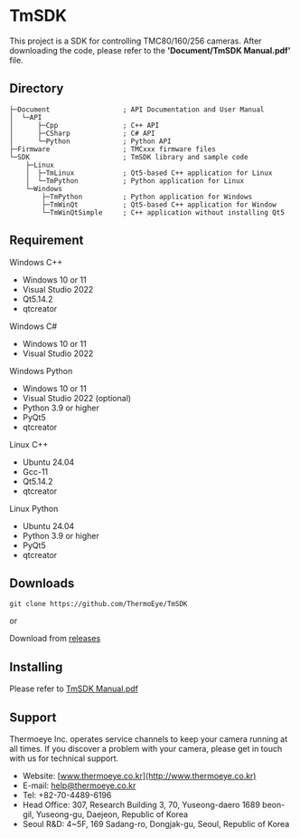 # TmSDK

This project is a SDK for controlling TMC80/160/256 cameras.
After downloading the code, please refer to the **'Document/TmSDK Manual.pdf'** file.

## Directory
```
├─Document                  ; API Documentation and User Manual
│  └─API
│      ├─Cpp                ; C++ API
│      ├─CSharp             ; C# API
│      └─Python             ; Python API
├─Firmware                  ; TMCxxx firmware files
└─SDK                       ; TmSDK library and sample code
    ├─Linux
    │  ├─TmLinux            ; Qt5-based C++ application for Linux
    │  └─TmPython           ; Python application for Linux
    └─Windows
        ├─TmPython          ; Python application for Windows
        ├─TmWinQt           ; Qt5-based C++ application for Window
        └─TmWinQtSimple     ; C++ application without installing Qt5
```
## Requirement

Windows C++
- Windows 10 or 11
- Visual Studio 2022
- Qt5.14.2
- qtcreator

Windows C#
- Windows 10 or 11
- Visual Studio 2022

Windows Python
- Windows 10 or 11
- Visual Studio 2022 (optional)
- Python 3.9 or higher
- PyQt5
- qtcreator

Linux C++
- Ubuntu 24.04
- Gcc-11
- Qt5.14.2
- qtcreator

Linux Python
- Ubuntu 24.04
- Python 3.9 or higher
- PyQt5
- qtcreator

## Downloads

```
git clone https://github.com/ThermoEye/TmSDK
```
or

Download from [releases](https://github.com/ThermoEye/TmSDK/releases)

## Installing

Please refer to [TmSDK Manual.pdf](https://github.com/ThermoEye/TmSDK/blob/main/Document/TmSDK%20Manual.pdf)

## Support

Thermoeye Inc. operates service channels to keep your camera running at all times. 
If you discover a problem with your camera, please get in touch with us for technical support.

- Website: [www.thermoeye.co.kr](http://www.thermoeye.co.kr)
- E-mail: help@thermoeye.co.kr
- Tel: +82-70-4489-6196
- Head Office: 307, Research Building 3, 70, Yuseong-daero 1689 beon-gil, Yuseong-gu, Daejeon, Republic of Korea
- Seoul R&D: 4~5F, 169 Sadang-ro, Dongjak-gu, Seoul, Republic of Korea
